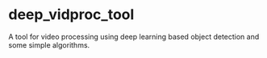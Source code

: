 # deep_vidproc_tool
A tool for video processing using deep learning based object detection and some simple algorithms.
